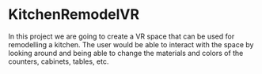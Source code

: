# KitchenRemodelVR
In this project we are going to create a VR space that can be used for remodelling a kitchen. The user would be able to interact with the space by looking around and being able to change the materials and colors of the counters, cabinets, tables, etc.
